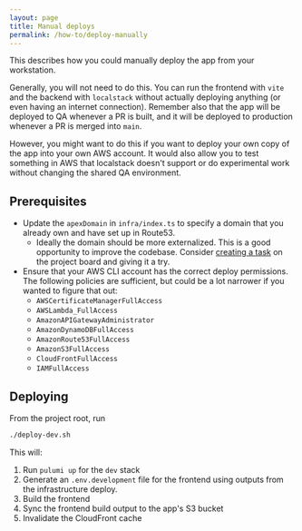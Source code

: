```yaml
---
layout: page
title: Manual deploys
permalink: /how-to/deploy-manually
---
```


This describes how you could manually deploy the app from your workstation.

Generally, you will not need to do this. You can run the frontend with `vite` and the backend with `localstack` without actually deploying anything (or even having an internet connection). Remember also that the app will be deployed to QA whenever a PR is built, and it will be deployed to production whenever a PR is merged into `main`.

However, you might want to do this if you want to deploy your own copy of the app into your own AWS account. It would also allow you to test something in AWS that localstack doesn't support or do experimental work without changing the shared QA environment.

## Prerequisites

- Update the `apexDomain` in `infra/index.ts` to specify a domain that you already own and have set up in Route53.
  - Ideally the domain should be more externalized. This is a good opportunity to improve the codebase. Consider [creating a task](https://github.com/skill-collectors/agile-poker/issues/new?assignees=&labels=&template=new-task.md&title=Externalize%20domain) on the project board and giving it a try.
- Ensure that your AWS CLI account has the correct deploy permissions. The following policies are sufficient, but could be a lot narrower if you wanted to figure that out:
  - `AWSCertificateManagerFullAccess`
  - `AWSLambda_FullAccess `
  - `AmazonAPIGatewayAdministrator`
  - `AmazonDynamoDBFullAccess`
  - `AmazonRoute53FullAccess`
  - `AmazonS3FullAccess`
  - `CloudFrontFullAccess`
  - `IAMFullAccess`

## Deploying

From the project root, run

```sh
./deploy-dev.sh
```

This will:

1. Run `pulumi up` for the `dev` stack
2. Generate an `.env.development` file for the frontend using outputs from the infrastructure deploy.
3. Build the frontend
4. Sync the frontend build output to the app's S3 bucket
5. Invalidate the CloudFront cache
